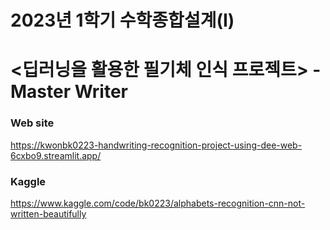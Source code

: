 # 2023년 1학기 수학종합설계(I)

# <딥러닝을 활용한 필기체 인식 프로젝트> - Master Writer

### Web site
https://kwonbk0223-handwriting-recognition-project-using-dee-web-6cxbo9.streamlit.app/

### Kaggle
https://www.kaggle.com/code/bk0223/alphabets-recognition-cnn-not-written-beautifully
